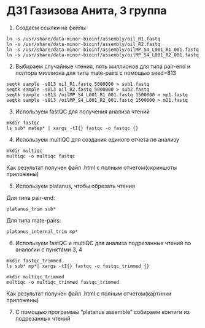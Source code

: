 # ДЗ1 Газизова Анита, 3 группа
1. Создаем ссылки на файлы 
```
ln -s /usr/share/data-minor-bioinf/assembly/oil_R1.fastq
ln -s /usr/share/data-minor-bioinf/assembly/oil_R2.fastq
ln -s /usr/share/data-minor-bioinf/assembly/oilMP_S4_L001_R1_001.fastq
ln -s /usr/share/data-minor-bioinf/assembly/oilMP_S4_L001_R2_001.fastq
```
2. Выбираем случайные чтения, пять миллионов для типа pair-end и полтора миллиона для типа mate-pairs с помощью seed=813
```
seqtk sample -s813 oil_R1.fastq 5000000 > sub1.fastq
seqtk sample -s813 oil_R2.fastq 5000000 > sub2.fastq
seqtk sample -s813 /oilMP_S4_L001_R1_001.fastq 1500000 > mp1.fastq
seqtk sample -s813 /oilMP_S4_L001_R2_001.fastq 1500000 > m21.fastq
```

3. Используем fastQC для получения анализа чтений
```
mkdir fastqc
ls sub* matep* | xargs -tI{} fastqc -o fastqc {}
```

4. Используем multiQC для создания единого отчета по анализу
```
mkdir multiqc
multiqc -o multiqc fastqc
```
Как результат получен файл .html с полным отчетом(скриншоты приложены)

5. Используем platanus, чтобы обрезать чтения

Для типа pair-end:
```
platanus_trim sub*
```
Для типа mate-pairs:
```
platanus_internal_trim mp*
```

6. Используем fastQC и multiQC для анализа подрезанных чтений по аналогии с пунктами 3, 4
```
mkdir fastqc_trimmed
ls sub* mp*| xargs -tI{} fastqc -o fastqc_trimmed {}
```
```
mkdir multiqc_trimmed
multiqc -o multiqc_trimmed fastqc_trimmed
```
Как результат получен файл .html с полным отчетом(картинки приложены)

7. С помощью программы “platanus assemble” собираем контиги из подрезанных чтений
